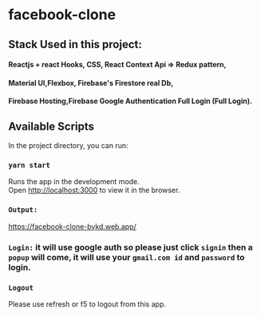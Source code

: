 # facebook-clone 
## Stack Used in this project: 
#### Reactjs + react Hooks, CSS, React Context Api => Redux pattern,
####  Material UI,Flexbox, Firebase's Firestore real Db,
#### Firebase Hosting,Firebase Google Authentication Full Login (Full Login).


## Available Scripts

In the project directory, you can run:

### `yarn start`

Runs the app in the development mode.\
Open [http://localhost:3000](http://localhost:3000) to view it in the browser.


### `Output:`

https://facebook-clone-bykd.web.app/

### `Login:` it will use google auth so please just click `signin` then a `popup` will come, it will use your `gmail.com id` and `password` to login. 

### `Logout`
Please use refresh or f5 to logout from this app.
